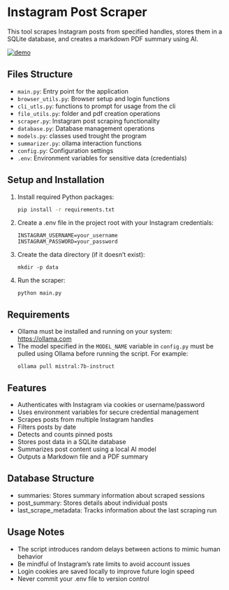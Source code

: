 # Instagram Post Scraper

This tool scrapes Instagram posts from specified handles, stores them in a SQLite database, and creates a markdown PDF summary using AI.

[![demo](https://img.youtube.com/vi/WoVhrl_4a28/0.jpg)](https://www.youtube.com/embed/WoVhrl_4a28)

## Files Structure

- `main.py`: Entry point for the application  
- `browser_utils.py`: Browser setup and login functions  
- `cli_utls.py`: functions to prompt for usage from the cli
- `file_utils.py`: folder and pdf creation operations
- `scraper.py`: Instagram post scraping functionality  
- `database.py`: Database management operations  
- `models.py`: classes used trought the program
- `summarizer.py`: ollama interaction functions
- `config.py`: Configuration settings  
- `.env`: Environment variables for sensitive data (credentials)

## Setup and Installation

1. Install required Python packages:
   ```bash
   pip install -r requirements.txt
   ```

2. Create a .env file in the project root with your Instagram credentials:
   ```
   INSTAGRAM_USERNAME=your_username
   INSTAGRAM_PASSWORD=your_password
   ```

3. Create the data directory (if it doesn’t exist):
   ```
   mkdir -p data
   ```

4. Run the scraper:
   ```
   python main.py
   ```

## Requirements
- Ollama must be installed and running on your system: https://ollama.com  
- The model specified in the `MODEL_NAME` variable in `config.py` must be pulled using Ollama before running the script. For example:
   ```
   ollama pull mistral:7b-instruct
   ```

## Features
- Authenticates with Instagram via cookies or username/password
- Uses environment variables for secure credential management
- Scrapes posts from multiple Instagram handles
- Filters posts by date
- Detects and counts pinned posts
- Stores post data in a SQLite database
- Summarizes post content using a local AI model
- Outputs a Markdown file and a PDF summary

## Database Structure
- summaries: Stores summary information about scraped sessions
- post_summary: Stores details about individual posts
- last_scrape_metadata: Tracks information about the last scraping run

## Usage Notes
- The script introduces random delays between actions to mimic human behavior
- Be mindful of Instagram’s rate limits to avoid account issues
- Login cookies are saved locally to improve future login speed
- Never commit your .env file to version control
